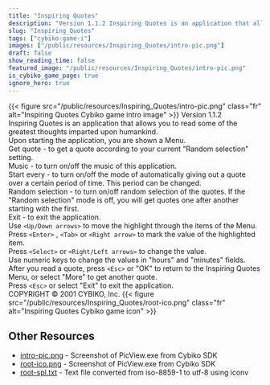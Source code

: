 ```yaml
---
title: "Inspiring Quotes"
description: "Version 1.1.2 Inspiring Quotes is an application that allows you to read some of the greatest thoughts imparted upon humankind. Upon starting the application, you are shown a Menu. Get quote - to get a quote according to your current \"Random selection\" setting. Music - to tur..."
slug: "Inspiring_Quotes"
tags: ["cybiko-game-i"]
images: ["/public/resources/Inspiring_Quotes/intro-pic.png"]
draft: false
show_reading_time: false
featured_image: "/public/resources/Inspiring_Quotes/intro-pic.png"
is_cybiko_game_page: true
ignore_hero: true
---
```

{{< figure src="/public/resources/Inspiring_Quotes/intro-pic.png" class="fr" alt="Inspiring Quotes Cybiko game intro image" >}}
Version 1.1.2 \
Inspiring Quotes is an application that allows you to read some of the greatest thoughts imparted upon humankind. \
Upon starting the application, you are shown a Menu. \
Get quote - to get a quote according to your current "Random selection" setting. \
Music - to turn on/off the music of this application. \
Start every - to turn on/off the mode of automatically giving out a quote over a certain period of time. This period can be changed. \
Random selection - to turn on/off random selection of the quotes. If the "Random selection" mode is off, you will get quotes one after another starting with the first. \
Exit - to exit the application. \
Use `<Up/Down arrows>`  to move the highlight through the items of the Menu. \
Press `<Enter>` , `<Tab>`  or `<Right arrow>`  to mark the value of the highlighted item. \
Press `<Select>`  or `<Right/Left arrows>`  to change the value. \
Use numeric keys to change the values in "hours" and "minutes" fields. \
After you read a quote, press `<Esc>`  or "OK" to return to the Inspiring Quotes Menu, or select "More" to get another quote. \
Press `<Esc>`  or select "Exit" to exit the application. \
COPYRIGHT © 2001 CYBIKO, Inc. {{< figure src="/public/resources/Inspiring_Quotes/root-ico.png" class="fr" alt="Inspiring Quotes Cybiko game icon" >}}

## Other Resources
* [intro-pic.png](/public/resources/Inspiring_Quotes/intro-pic.png) - Screenshot of PicView.exe from Cybiko SDK
* [root-ico.png](/public/resources/Inspiring_Quotes/root-ico.png) - Screenshot of PicView.exe from Cybiko SDK
* [root-spl.txt](/public/resources/Inspiring_Quotes/root-spl.txt) - Text file converted from iso-8859-1 to utf-8 using iconv
